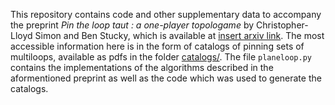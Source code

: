 This repository contains code and other supplementary data to accompany the preprint *Pin the loop taut : a one-player topologame* by Christopher-Lloyd Simon and Ben Stucky, which is available at [insert arxiv link](arxiv.org). The most accessible information here is in the form of catalogs of pinning sets of multiloops, available as pdfs in the folder [catalogs/](https://github.com/ChristopherLloyd/LooPin/tree/main/catalogs/spheriloops). The file ```planeloop.py``` contains the implementations of the algorithms described in the aformentioned preprint as well as the code which was used to generate the catalogs.